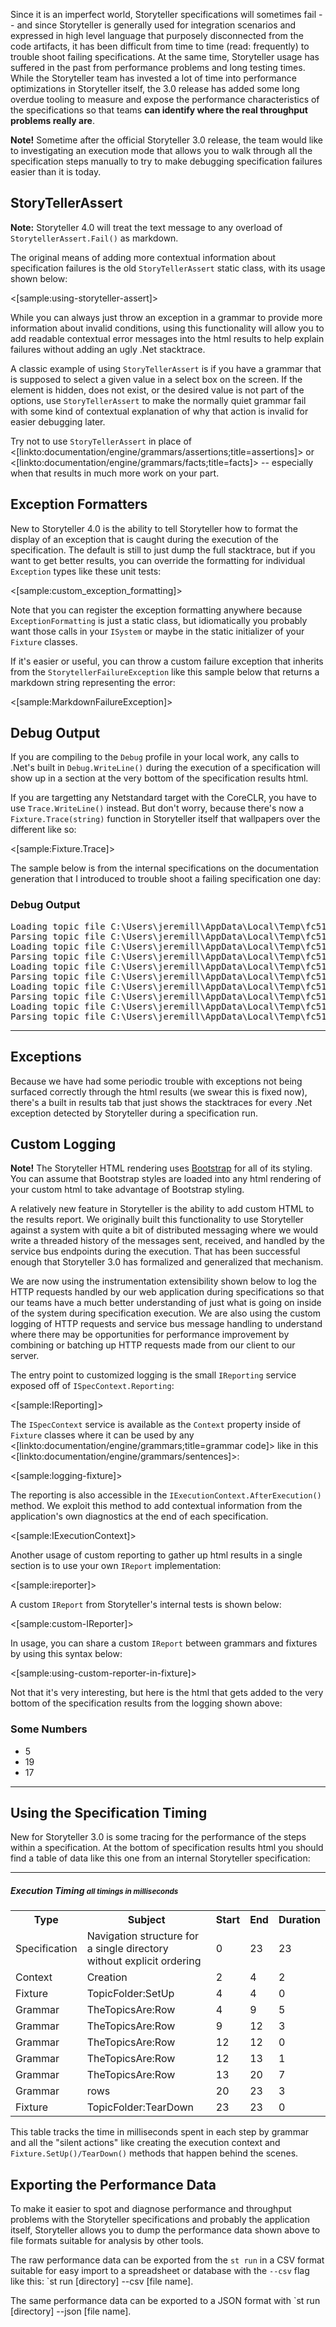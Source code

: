 <!--Title:Instrumenting and Performance Logging-->
<!--Url:instrumentation-->

Since it is an imperfect world, Storyteller specifications will sometimes fail -- and since Storyteller is generally used for integration scenarios and expressed in high level language that purposely disconnected from the code artifacts, it has been difficult from time to time (read: frequently) to trouble shoot failing specifications. At the same time, Storyteller usage has suffered in the past from performance problems and long testing times. While the Storyteller team has invested a lot of time into performance optimizations in Storyteller itself, the 3.0 release has added some long overdue tooling to measure and expose the performance characteristics of the specifications so that teams **can identify where the real throughput problems really are**.

<div class="alert alert-info" role="alert"><strong>Note!</strong> Sometime after the official Storyteller 3.0 release, the team would like to investigating an execution mode that allows you to walk through all the specification steps manually to try to make debugging specification failures easier than it is today.
</div>

## StoryTellerAssert

<div class="alert alert-success"><b>Note:</b> Storyteller 4.0 will treat the text message to any 
overload of <code>StorytellerAssert.Fail()</code> as markdown.</div>

The original means of adding more contextual information about specification failures is the old `StoryTellerAssert` static class, with its usage shown below:

<[sample:using-storyteller-assert]>

While you can always just throw an exception in a grammar to provide more information about invalid conditions, using this functionality will allow you to add readable contextual error messages into the html results to help explain failures without adding an ugly .Net stacktrace.

A classic example of using `StoryTellerAssert` is if you have a grammar that is supposed to select a given value in a select box on the screen. If the element is hidden, does not exist, or the desired value is not part of the options, use `StoryTellerAssert` to make the normally quiet grammar fail with some kind of contextual explanation of why that action is invalid for easier debugging later.

Try not to use <code>StoryTellerAssert</code> in place of <[linkto:documentation/engine/grammars/assertions;title=assertions]> or <[linkto:documentation/engine/grammars/facts;title=facts]> -- especially when that results in much more work on your part. 


## Exception Formatters

New to Storyteller 4.0 is the ability to tell Storyteller how to format the display of an exception that is caught during the 
execution of the specification. The default is still to just dump the full stacktrace, but if you want to get better results, you
can override the formatting for individual `Exception` types like these unit tests:

<[sample:custom_exception_formatting]>

Note that you can register the exception formatting anywhere because `ExceptionFormatting` is just a static class,
but idiomatically you probably want those calls in your `ISystem` or maybe in the static initializer of your
`Fixture` classes.

If it's easier or useful, you can throw a custom failure exception that inherits from the `StorytellerFailureException`
like this sample below that returns a markdown string representing the error:

<[sample:MarkdownFailureException]>


## Debug Output


If you are compiling to the `Debug` profile in your local work, any calls to .Net's built in `Debug.WriteLine()` 
during the execution of a specification will show up in a section at the very bottom of the specification results html.

If you are targetting any Netstandard target with the CoreCLR, you have to use `Trace.WriteLine()` instead. But don't worry,
because there's now a `Fixture.Trace(string)` function in Storyteller itself that wallpapers over the different like so:

<[sample:Fixture.Trace]>

The sample below is from the internal specifications on the documentation generation that I introduced to trouble shoot a failing specification one day:

<div data-reactid=".0.1.$spec-editorb2bf7c97-5c10-454e-a068-8f9256376467=2results.1.2:2"><h3 data-reactid=".0.1.$spec-editorb2bf7c97-5c10-454e-a068-8f9256376467=2results.1.2:2.0">Debug Output</h3><div data-reactid=".0.1.$spec-editorb2bf7c97-5c10-454e-a068-8f9256376467=2results.1.2:2.1"><pre class="debug-output">Loading topic file C:\Users\jeremill\AppData\Local\Temp\fc517eaa-8c3b-4d2f-8dc3-e4d0e923bed4\blue.md
Parsing topic file C:\Users\jeremill\AppData\Local\Temp\fc517eaa-8c3b-4d2f-8dc3-e4d0e923bed4\blue.md
Loading topic file C:\Users\jeremill\AppData\Local\Temp\fc517eaa-8c3b-4d2f-8dc3-e4d0e923bed4\index.md
Parsing topic file C:\Users\jeremill\AppData\Local\Temp\fc517eaa-8c3b-4d2f-8dc3-e4d0e923bed4\index.md
Loading topic file C:\Users\jeremill\AppData\Local\Temp\fc517eaa-8c3b-4d2f-8dc3-e4d0e923bed4\lightbrown.md
Parsing topic file C:\Users\jeremill\AppData\Local\Temp\fc517eaa-8c3b-4d2f-8dc3-e4d0e923bed4\lightbrown.md
Loading topic file C:\Users\jeremill\AppData\Local\Temp\fc517eaa-8c3b-4d2f-8dc3-e4d0e923bed4\purple.md
Parsing topic file C:\Users\jeremill\AppData\Local\Temp\fc517eaa-8c3b-4d2f-8dc3-e4d0e923bed4\purple.md
Loading topic file C:\Users\jeremill\AppData\Local\Temp\fc517eaa-8c3b-4d2f-8dc3-e4d0e923bed4\red.md
Parsing topic file C:\Users\jeremill\AppData\Local\Temp\fc517eaa-8c3b-4d2f-8dc3-e4d0e923bed4\red.md
</pre></div><hr data-reactid=".0.1.$spec-editorb2bf7c97-5c10-454e-a068-8f9256376467=2results.1.2:2.2"></div>



## Exceptions

Because we have had some periodic trouble with exceptions not being surfaced correctly through the html results (we swear this is fixed now), there's a built in results tab that just shows the stacktraces for every .Net exception detected by Storyteller during a specification run.

## Custom Logging

<div class="alert alert-info" role="alert"><strong>Note!</strong> The Storyteller HTML rendering uses <a href="http://getbootstrap.com">Bootstrap</a> for all of its styling. You can assume that Bootstrap styles are loaded into any html rendering of your custom html to take advantage of Bootstrap styling.
</div>

A relatively new feature in Storyteller is the ability to add custom HTML to the results report. We originally built this functionality to use Storyteller against a system with quite a bit of distributed messaging where we would write a threaded history of the messages sent, received, and handled by the service bus endpoints during the execution. That has been successful enough that Storyteller 3.0 has formalized and generalized that mechanism. 

We are now using the instrumentation extensibility shown below to log the HTTP requests handled by our web application during specifications so that our teams have a much better understanding of just what is going on inside of the system during specification execution. We are also using the custom logging of HTTP requests and service bus message handling to understand where there may be opportunities for performance improvement by combining or batching up HTTP requests made from our client to our server.

The entry point to customized logging is the small `IReporting` service exposed off of `ISpecContext.Reporting`:

<[sample:IReporting]>

The `ISpecContext` service is available as the `Context` property inside of `Fixture` classes where it can be used by any <[linkto:documentation/engine/grammars;title=grammar code]> like in this <[linkto:documentation/engine/grammars/sentences]>:

<[sample:logging-fixture]>

The reporting is also accessible in the `IExecutionContext.AfterExecution()` method. We exploit this method to add contextual information from the application's own diagnostics at the end of each specification.

<[sample:IExecutionContext]>

Another usage of custom reporting to gather up html results in a single section is to use your own `IReport` implementation:


<[sample:ireporter]>

A custom `IReport` from Storyteller's internal tests is shown below:

<[sample:custom-IReporter]>

In usage, you can share a custom `IReport` between grammars and fixtures by using this syntax below:

<[sample:using-custom-reporter-in-fixture]>

Not that it's very interesting, but here is the html that gets added to the very bottom of the specification results from the logging shown above:

<div data-reactid=".0.1.$spec-editorsentence4=2results.1.2:3"><h3 data-reactid=".0.1.$spec-editorsentence4=2results.1.2:3.0">Some Numbers</h3><div data-reactid=".0.1.$spec-editorsentence4=2results.1.2:3.1"><ul class="list-group"><li class="list-group-item">5</li><li class="list-group-item">19</li><li class="list-group-item">17</li></ul></div><hr data-reactid=".0.1.$spec-editorsentence4=2results.1.2:3.2"></div>






## Using the Specification Timing

New for Storyteller 3.0 is some tracing for the performance of the steps within a specification. At the bottom of specification results html you should find a table of data like this one from an internal Storyteller specification:


<div data-reactid=".0.1.$spec-editorb2bf7c97-5c10-454e-a068-8f9256376467=2results.1.2:1"><hr data-reactid=".0.1.$spec-editorb2bf7c97-5c10-454e-a068-8f9256376467=2results.1.2:1.0"><h5 data-reactid=".0.1.$spec-editorb2bf7c97-5c10-454e-a068-8f9256376467=2results.1.2:1.1"><span data-reactid=".0.1.$spec-editorb2bf7c97-5c10-454e-a068-8f9256376467=2results.1.2:1.1.0">Execution Timing </span><small data-reactid=".0.1.$spec-editorb2bf7c97-5c10-454e-a068-8f9256376467=2results.1.2:1.1.1">all timings in milliseconds</small></h5><table class="table table-striped" data-reactid=".0.1.$spec-editorb2bf7c97-5c10-454e-a068-8f9256376467=2results.1.2:1.2"><tbody><tr data-reactid=".0.1.$spec-editorb2bf7c97-5c10-454e-a068-8f9256376467=2results.1.2:1.2.0"><th data-reactid=".0.1.$spec-editorb2bf7c97-5c10-454e-a068-8f9256376467=2results.1.2:1.2.0.0">Type</th><th data-reactid=".0.1.$spec-editorb2bf7c97-5c10-454e-a068-8f9256376467=2results.1.2:1.2.0.1">Subject</th><th data-reactid=".0.1.$spec-editorb2bf7c97-5c10-454e-a068-8f9256376467=2results.1.2:1.2.0.2">Start</th><th data-reactid=".0.1.$spec-editorb2bf7c97-5c10-454e-a068-8f9256376467=2results.1.2:1.2.0.3">End</th><th data-reactid=".0.1.$spec-editorb2bf7c97-5c10-454e-a068-8f9256376467=2results.1.2:1.2.0.4">Duration</th></tr><tr data-reactid=".0.1.$spec-editorb2bf7c97-5c10-454e-a068-8f9256376467=2results.1.2:1.2.1:0"><td data-reactid=".0.1.$spec-editorb2bf7c97-5c10-454e-a068-8f9256376467=2results.1.2:1.2.1:0.0">Specification</td><td data-reactid=".0.1.$spec-editorb2bf7c97-5c10-454e-a068-8f9256376467=2results.1.2:1.2.1:0.1">Navigation structure for a single directory without explicit ordering</td><td class="number-cell" data-reactid=".0.1.$spec-editorb2bf7c97-5c10-454e-a068-8f9256376467=2results.1.2:1.2.1:0.2">0</td><td class="number-cell" data-reactid=".0.1.$spec-editorb2bf7c97-5c10-454e-a068-8f9256376467=2results.1.2:1.2.1:0.3">23</td><td class="number-cell" data-reactid=".0.1.$spec-editorb2bf7c97-5c10-454e-a068-8f9256376467=2results.1.2:1.2.1:0.4">23</td></tr><tr data-reactid=".0.1.$spec-editorb2bf7c97-5c10-454e-a068-8f9256376467=2results.1.2:1.2.1:1"><td data-reactid=".0.1.$spec-editorb2bf7c97-5c10-454e-a068-8f9256376467=2results.1.2:1.2.1:1.0">Context</td><td data-reactid=".0.1.$spec-editorb2bf7c97-5c10-454e-a068-8f9256376467=2results.1.2:1.2.1:1.1">Creation</td><td class="number-cell" data-reactid=".0.1.$spec-editorb2bf7c97-5c10-454e-a068-8f9256376467=2results.1.2:1.2.1:1.2">2</td><td class="number-cell" data-reactid=".0.1.$spec-editorb2bf7c97-5c10-454e-a068-8f9256376467=2results.1.2:1.2.1:1.3">4</td><td class="number-cell" data-reactid=".0.1.$spec-editorb2bf7c97-5c10-454e-a068-8f9256376467=2results.1.2:1.2.1:1.4">2</td></tr><tr data-reactid=".0.1.$spec-editorb2bf7c97-5c10-454e-a068-8f9256376467=2results.1.2:1.2.1:2"><td data-reactid=".0.1.$spec-editorb2bf7c97-5c10-454e-a068-8f9256376467=2results.1.2:1.2.1:2.0">Fixture</td><td data-reactid=".0.1.$spec-editorb2bf7c97-5c10-454e-a068-8f9256376467=2results.1.2:1.2.1:2.1">TopicFolder:SetUp</td><td class="number-cell" data-reactid=".0.1.$spec-editorb2bf7c97-5c10-454e-a068-8f9256376467=2results.1.2:1.2.1:2.2">4</td><td class="number-cell" data-reactid=".0.1.$spec-editorb2bf7c97-5c10-454e-a068-8f9256376467=2results.1.2:1.2.1:2.3">4</td><td class="number-cell" data-reactid=".0.1.$spec-editorb2bf7c97-5c10-454e-a068-8f9256376467=2results.1.2:1.2.1:2.4">0</td></tr><tr data-reactid=".0.1.$spec-editorb2bf7c97-5c10-454e-a068-8f9256376467=2results.1.2:1.2.1:3"><td data-reactid=".0.1.$spec-editorb2bf7c97-5c10-454e-a068-8f9256376467=2results.1.2:1.2.1:3.0">Grammar</td><td data-reactid=".0.1.$spec-editorb2bf7c97-5c10-454e-a068-8f9256376467=2results.1.2:1.2.1:3.1">TheTopicsAre:Row</td><td class="number-cell" data-reactid=".0.1.$spec-editorb2bf7c97-5c10-454e-a068-8f9256376467=2results.1.2:1.2.1:3.2">4</td><td class="number-cell" data-reactid=".0.1.$spec-editorb2bf7c97-5c10-454e-a068-8f9256376467=2results.1.2:1.2.1:3.3">9</td><td class="number-cell" data-reactid=".0.1.$spec-editorb2bf7c97-5c10-454e-a068-8f9256376467=2results.1.2:1.2.1:3.4">5</td></tr><tr data-reactid=".0.1.$spec-editorb2bf7c97-5c10-454e-a068-8f9256376467=2results.1.2:1.2.1:4"><td data-reactid=".0.1.$spec-editorb2bf7c97-5c10-454e-a068-8f9256376467=2results.1.2:1.2.1:4.0">Grammar</td><td data-reactid=".0.1.$spec-editorb2bf7c97-5c10-454e-a068-8f9256376467=2results.1.2:1.2.1:4.1">TheTopicsAre:Row</td><td class="number-cell" data-reactid=".0.1.$spec-editorb2bf7c97-5c10-454e-a068-8f9256376467=2results.1.2:1.2.1:4.2">9</td><td class="number-cell" data-reactid=".0.1.$spec-editorb2bf7c97-5c10-454e-a068-8f9256376467=2results.1.2:1.2.1:4.3">12</td><td class="number-cell" data-reactid=".0.1.$spec-editorb2bf7c97-5c10-454e-a068-8f9256376467=2results.1.2:1.2.1:4.4">3</td></tr><tr data-reactid=".0.1.$spec-editorb2bf7c97-5c10-454e-a068-8f9256376467=2results.1.2:1.2.1:5"><td data-reactid=".0.1.$spec-editorb2bf7c97-5c10-454e-a068-8f9256376467=2results.1.2:1.2.1:5.0">Grammar</td><td data-reactid=".0.1.$spec-editorb2bf7c97-5c10-454e-a068-8f9256376467=2results.1.2:1.2.1:5.1">TheTopicsAre:Row</td><td class="number-cell" data-reactid=".0.1.$spec-editorb2bf7c97-5c10-454e-a068-8f9256376467=2results.1.2:1.2.1:5.2">12</td><td class="number-cell" data-reactid=".0.1.$spec-editorb2bf7c97-5c10-454e-a068-8f9256376467=2results.1.2:1.2.1:5.3">12</td><td class="number-cell" data-reactid=".0.1.$spec-editorb2bf7c97-5c10-454e-a068-8f9256376467=2results.1.2:1.2.1:5.4">0</td></tr><tr data-reactid=".0.1.$spec-editorb2bf7c97-5c10-454e-a068-8f9256376467=2results.1.2:1.2.1:6"><td data-reactid=".0.1.$spec-editorb2bf7c97-5c10-454e-a068-8f9256376467=2results.1.2:1.2.1:6.0">Grammar</td><td data-reactid=".0.1.$spec-editorb2bf7c97-5c10-454e-a068-8f9256376467=2results.1.2:1.2.1:6.1">TheTopicsAre:Row</td><td class="number-cell" data-reactid=".0.1.$spec-editorb2bf7c97-5c10-454e-a068-8f9256376467=2results.1.2:1.2.1:6.2">12</td><td class="number-cell" data-reactid=".0.1.$spec-editorb2bf7c97-5c10-454e-a068-8f9256376467=2results.1.2:1.2.1:6.3">13</td><td class="number-cell" data-reactid=".0.1.$spec-editorb2bf7c97-5c10-454e-a068-8f9256376467=2results.1.2:1.2.1:6.4">1</td></tr><tr data-reactid=".0.1.$spec-editorb2bf7c97-5c10-454e-a068-8f9256376467=2results.1.2:1.2.1:7"><td data-reactid=".0.1.$spec-editorb2bf7c97-5c10-454e-a068-8f9256376467=2results.1.2:1.2.1:7.0">Grammar</td><td data-reactid=".0.1.$spec-editorb2bf7c97-5c10-454e-a068-8f9256376467=2results.1.2:1.2.1:7.1">TheTopicsAre:Row</td><td class="number-cell" data-reactid=".0.1.$spec-editorb2bf7c97-5c10-454e-a068-8f9256376467=2results.1.2:1.2.1:7.2">13</td><td class="number-cell" data-reactid=".0.1.$spec-editorb2bf7c97-5c10-454e-a068-8f9256376467=2results.1.2:1.2.1:7.3">20</td><td class="number-cell" data-reactid=".0.1.$spec-editorb2bf7c97-5c10-454e-a068-8f9256376467=2results.1.2:1.2.1:7.4">7</td></tr><tr data-reactid=".0.1.$spec-editorb2bf7c97-5c10-454e-a068-8f9256376467=2results.1.2:1.2.1:8"><td data-reactid=".0.1.$spec-editorb2bf7c97-5c10-454e-a068-8f9256376467=2results.1.2:1.2.1:8.0">Grammar</td><td data-reactid=".0.1.$spec-editorb2bf7c97-5c10-454e-a068-8f9256376467=2results.1.2:1.2.1:8.1">rows</td><td class="number-cell" data-reactid=".0.1.$spec-editorb2bf7c97-5c10-454e-a068-8f9256376467=2results.1.2:1.2.1:8.2">20</td><td class="number-cell" data-reactid=".0.1.$spec-editorb2bf7c97-5c10-454e-a068-8f9256376467=2results.1.2:1.2.1:8.3">23</td><td class="number-cell" data-reactid=".0.1.$spec-editorb2bf7c97-5c10-454e-a068-8f9256376467=2results.1.2:1.2.1:8.4">3</td></tr><tr data-reactid=".0.1.$spec-editorb2bf7c97-5c10-454e-a068-8f9256376467=2results.1.2:1.2.1:9"><td data-reactid=".0.1.$spec-editorb2bf7c97-5c10-454e-a068-8f9256376467=2results.1.2:1.2.1:9.0">Fixture</td><td data-reactid=".0.1.$spec-editorb2bf7c97-5c10-454e-a068-8f9256376467=2results.1.2:1.2.1:9.1">TopicFolder:TearDown</td><td class="number-cell" data-reactid=".0.1.$spec-editorb2bf7c97-5c10-454e-a068-8f9256376467=2results.1.2:1.2.1:9.2">23</td><td class="number-cell" data-reactid=".0.1.$spec-editorb2bf7c97-5c10-454e-a068-8f9256376467=2results.1.2:1.2.1:9.3">23</td><td class="number-cell" data-reactid=".0.1.$spec-editorb2bf7c97-5c10-454e-a068-8f9256376467=2results.1.2:1.2.1:9.4">0</td></tr></tbody></table></div>

This table tracks the time in milliseconds spent in each step by grammar and all the "silent actions" like creating the execution context and `Fixture.SetUp()/TearDown()` methods that happen behind the scenes.

## Exporting the Performance Data

To make it easier to spot and diagnose performance and throughput problems with the Storyteller specifications and probably the application itself, Storyteller allows you to dump the performance data shown above to file formats suitable for analysis by other tools.

The raw performance data can be exported from the `st run` in a CSV format suitable for easy import to a spreadsheet or database with the `--csv` flag like this: `st run [directory] --csv [file name].

The same performance data can be exported to a JSON format with `st run [directory] --json [file name].


